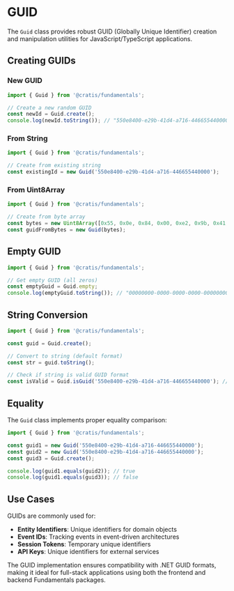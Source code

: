 # GUID

The `Guid` class provides robust GUID (Globally Unique Identifier) creation and manipulation utilities for JavaScript/TypeScript applications.

## Creating GUIDs

### New GUID

```typescript
import { Guid } from '@cratis/fundamentals';

// Create a new random GUID
const newId = Guid.create();
console.log(newId.toString()); // "550e8400-e29b-41d4-a716-446655440000"
```

### From String

```typescript
import { Guid } from '@cratis/fundamentals';

// Create from existing string
const existingId = new Guid('550e8400-e29b-41d4-a716-446655440000');
```

### From Uint8Array

```typescript
import { Guid } from '@cratis/fundamentals';

// Create from byte array
const bytes = new Uint8Array([0x55, 0x0e, 0x84, 0x00, 0xe2, 0x9b, 0x41, 0xd4, 0xa7, 0x16, 0x44, 0x66, 0x55, 0x44, 0x00, 0x00]);
const guidFromBytes = new Guid(bytes);
```

## Empty GUID

```typescript
import { Guid } from '@cratis/fundamentals';

// Get empty GUID (all zeros)
const emptyGuid = Guid.empty;
console.log(emptyGuid.toString()); // "00000000-0000-0000-0000-000000000000"
```

## String Conversion

```typescript
import { Guid } from '@cratis/fundamentals';

const guid = Guid.create();

// Convert to string (default format)
const str = guid.toString();

// Check if string is valid GUID format
const isValid = Guid.isGuid('550e8400-e29b-41d4-a716-446655440000'); // true
```

## Equality

The `Guid` class implements proper equality comparison:

```typescript
import { Guid } from '@cratis/fundamentals';

const guid1 = new Guid('550e8400-e29b-41d4-a716-446655440000');
const guid2 = new Guid('550e8400-e29b-41d4-a716-446655440000');
const guid3 = Guid.create();

console.log(guid1.equals(guid2)); // true
console.log(guid1.equals(guid3)); // false
```

## Use Cases

GUIDs are commonly used for:

- **Entity Identifiers**: Unique identifiers for domain objects
- **Event IDs**: Tracking events in event-driven architectures  
- **Session Tokens**: Temporary unique identifiers
- **API Keys**: Unique identifiers for external services

The GUID implementation ensures compatibility with .NET GUID formats, making it ideal for full-stack applications using both the frontend and backend Fundamentals packages.

